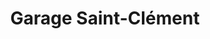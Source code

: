 ---
title: "Garage Saint-Clément"
url: /rouen/garage-saint-clement/
shop: réparation de voitures
---